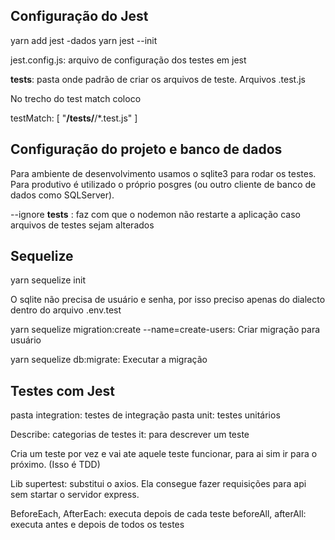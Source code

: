 ## Configuração do Jest

yarn add jest -dados
yarn jest --init

jest.config.js: arquivo de configuração dos testes em jest

__tests__: pasta onde padrão de criar os arquivos de teste. Arquivos .test.js

No trecho do test match coloco 

 testMatch: [
    "**/__tests__/**/*.test.js"
  ]


## Configuração do projeto e banco de dados

Para ambiente de desenvolvimento usamos o sqlite3 para rodar os testes.
Para produtivo é utilizado o próprio posgres (ou outro cliente de banco de dados como SQLServer).

--ignore __tests__ : faz com que o nodemon não restarte a aplicação caso arquivos de testes sejam alterados


## Sequelize

yarn sequelize init

O sqlite não precisa de usuário e senha, por isso preciso apenas do dialecto dentro do arquivo .env.test

yarn sequelize migration:create --name=create-users: Criar migração para usuário

yarn sequelize db:migrate: Executar a migração


## Testes com Jest

pasta integration: testes de integração
pasta unit: testes unitários

Describe: categorias de testes
it: para descrever um teste

Cria um teste por vez e vai ate aquele teste funcionar, para ai sim ir para o próximo. (Isso é TDD)

Lib supertest: substitui o axios. Ela consegue fazer requisições para api sem startar o servidor express.

BeforeEach, AfterEach: executa depois de cada teste
beforeAll, afterAll: executa antes e depois de todos os testes